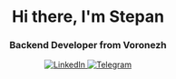 <div id="header" align="center">
  <h1>Hi there, I'm Stepan</h1>
  <h3>Backend Developer from Voronezh</h3>
</div>

<div id="socials" align="center">
  <a href="https://novgorod.hh.ru/applicant/resumes/view?resume=7f3b5ac0ff0dc6ce600039ed1f784b5458644d">
    <img src="https://img.shields.io/nadge/LinkedIn-blue?style=for-the-badge&logo=linkedin&logoColor=white" alt="LinkedIn"/>
  </a>
  <a href="https://t.me/stepan41k">
    <img src="https://img.shields.io/nadge/Telegram-blue?style=for-the-badge&logo=telegram&logoColor=white" alt="Telegram"/>
  </a>
</div>
